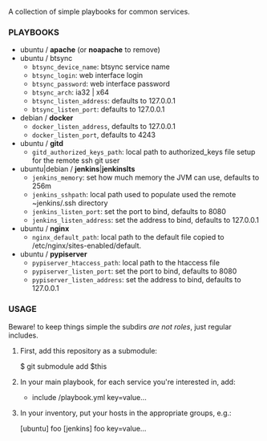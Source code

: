 A collection of simple playbooks for common services.

### PLAYBOOKS ###

  * ubuntu / __apache__ (or __noapache__ to remove)
  * ubuntu / btsync
    * `btsync_device_name`: btsync service name
    * `btsync_login`: web interface login
    * `btsync_password`: web interface password
    * `btsync_arch`: ia32 | x64
    * `btsync_listen_address`: defaults to 127.0.0.1
    * `btsync_listen_port`: defaults to 127.0.0.1
  * debian / __docker__
    * `docker_listen_address`, defaults to 127.0.0.1
    * `docker_listen_port`, defaults to 4243
  * ubuntu / __gitd__
    * `gitd_authorized_keys_path`: local path to authorized_keys file setup for the remote ssh git user
  * ubuntu|debian / __jenkins__|__jenkinslts__
    * `jenkins_memory`: set how much memory the JVM can use, defaults to 256m
    * `jenkins_sshpath`: local path used to populate used the remote ~jenkins/.ssh directory
    * `jenkins_listen_port`: set the port to bind, defaults to 8080
    * `jenkins_listen_address`: set the address to bind, defaults to 127.0.0.1
  * ubuntu / __nginx__
    * `nginx_default_path`: local path to the default file copied to /etc/nginx/sites-enabled/default.
  * ubuntu / __pypiserver__
    * `pypiserver_htaccess_path`: local path to the htaccess file
    * `pypiserver_listen_port`: set the port to bind, defaults to 8080
    * `pypiserver_listen_address`: set the address to bind, defaults to 127.0.0.1

### USAGE ###

Beware! to keep things simple the subdirs *are not roles*, just regular includes.

  1. First, add this repository as a submodule:

		$ git submodule add $this

  2. In your main playbook, for each service you're interested in, add:

		- include <service>/playbook.yml key=value…

  3. In your inventory, put your hosts in the appropriate groups, e.g.:

		[ubuntu]
		foo
		[jenkins]
		foo key=value…
